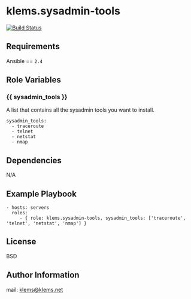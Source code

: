 klems.sysadmin-tools
=========
[![Build Status](https://travis-ci.org/klems/ansible-role-sysadmin-tools.svg?branch=master)](https://travis-ci.org/klems/ansible-role-sysadmin-tools)

Requirements
------------
Ansible == `2.4`

Role Variables
--------------
### {{ sysadmin_tools }}
A list that contains all the sysadmin tools you want to install.

```
sysadmin_tools:
  - traceroute
  - telnet
  - netstat
  - nmap
```

Dependencies
------------
N/A

Example Playbook
----------------
```
- hosts: servers
  roles:
     - { role: klems.sysadmin-tools, sysadmin_tools: ['traceroute', 'telnet', 'netstat', 'nmap'] }
```

License
-------
BSD

Author Information
------------------
mail: klems@klems.net

